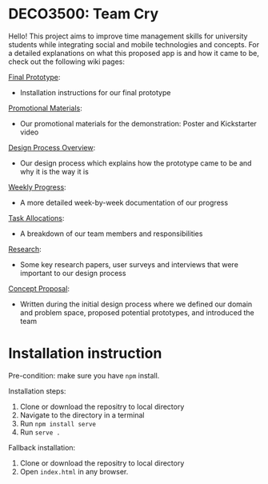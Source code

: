 # DECO3500: Team Cry

Hello! This project aims to improve time management skills for university students while integrating social and mobile technologies and concepts. 
For a detailed explanations on what this proposed app is and how it came to be, check out the following wiki pages:

<a href="https://github.com/sherry325/deco-3500-Cry/wiki/Final-Prototype">Final Prototype</a>:
* Installation instructions for our final prototype

<a href="https://github.com/sherry325/deco-3500-Cry/wiki/Promotional-Materials">Promotional Materials</a>:  
* Our promotional materials for the demonstration: Poster and Kickstarter video

<a href="https://github.com/sherry325/deco-3500-Cry/wiki/Design-Process-Overview">Design Process Overview</a>:  
* Our design process which explains how the prototype came to be and why it is the way it is

<a href="https://github.com/sherry325/deco-3500-Cry/wiki/Team-Progress#weekly-progress">Weekly Progress</a>: 
* A more detailed week-by-week documentation of our progress

<a href="https://github.com/sherry325/deco-3500-Cry/wiki/Team-Progress#task-allocation">Task Allocations</a>: 
* A breakdown of our team members and responsibilities 

<a href="https://github.com/sherry325/deco-3500-Cry/wiki/Research">Research</a>:
* Some key research papers, user surveys and interviews that were important to our design process

<a href="https://github.com/sherry325/deco-3500-Cry/wiki/Concept-Proposal">Concept Proposal</a>:  
* Written during the initial design process where we defined our domain and problem space, proposed potential prototypes, and introduced the team

# Installation instruction
Pre-condition: make sure you have `npm` install.

Installation steps:
1. Clone or download the repositry to local directory
2. Navigate to the directory in a terminal
3. Run `npm install serve`
4. Run `serve .`

Fallback installation:
1. Clone or download the repositry to local directory
2. Open `index.html` in any browser.
